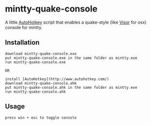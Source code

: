 # mintty-quake-console

A little [AutoHotkey](http://www.autohotkey.com/) script that enables a quake-style (like [Visor](http://visor.binaryage.com/) for osx) console for mintty.

## Installation

	download mintty-quake-console.exe
	put mintty-quake-console.exe in the same folder as mintty.exe
	run mintty-quake-console.exe

	OR

	install [AutoHotkey](http://www.autohotkey.com/)
	download mintty-quake-console.ahk
	put mintty-quake-console.ahk in the same folder as mintty.exe
	run mintty-quake-console.ahk

## Usage

	press win + esc to toggle console